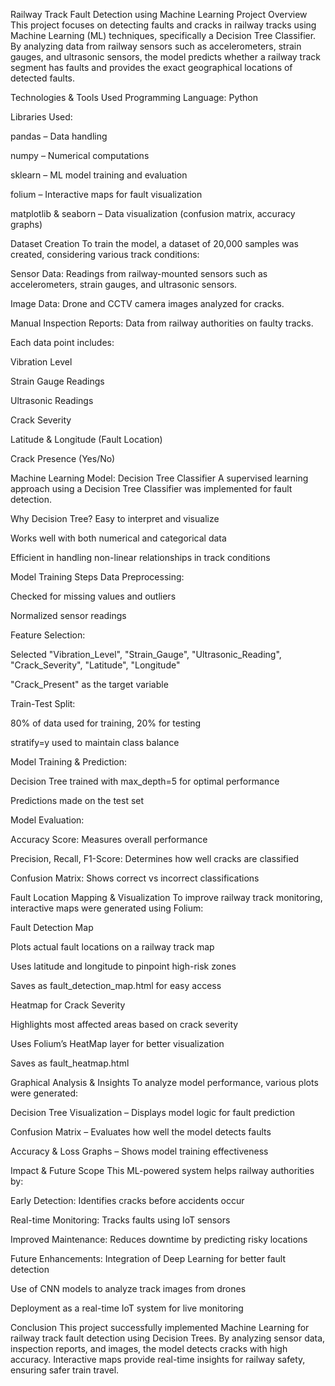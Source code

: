 Railway Track Fault Detection using Machine Learning
Project Overview
This project focuses on detecting faults and cracks in railway tracks using Machine Learning (ML) techniques, specifically a Decision Tree Classifier. By analyzing data from railway sensors such as accelerometers, strain gauges, and ultrasonic sensors, the model predicts whether a railway track segment has faults and provides the exact geographical locations of detected faults.

Technologies & Tools Used
Programming Language: Python

Libraries Used:

pandas – Data handling

numpy – Numerical computations

sklearn – ML model training and evaluation

folium – Interactive maps for fault visualization

matplotlib & seaborn – Data visualization (confusion matrix, accuracy graphs)

Dataset Creation
To train the model, a dataset of 20,000 samples was created, considering various track conditions:

Sensor Data: Readings from railway-mounted sensors such as accelerometers, strain gauges, and ultrasonic sensors.

Image Data: Drone and CCTV camera images analyzed for cracks.

Manual Inspection Reports: Data from railway authorities on faulty tracks.

Each data point includes:

Vibration Level

Strain Gauge Readings

Ultrasonic Readings

Crack Severity

Latitude & Longitude (Fault Location)

Crack Presence (Yes/No)

Machine Learning Model: Decision Tree Classifier
A supervised learning approach using a Decision Tree Classifier was implemented for fault detection.

Why Decision Tree?
Easy to interpret and visualize

Works well with both numerical and categorical data

Efficient in handling non-linear relationships in track conditions

Model Training Steps
Data Preprocessing:

Checked for missing values and outliers

Normalized sensor readings

Feature Selection:

Selected "Vibration_Level", "Strain_Gauge", "Ultrasonic_Reading", "Crack_Severity", "Latitude", "Longitude"

"Crack_Present" as the target variable

Train-Test Split:

80% of data used for training, 20% for testing

stratify=y used to maintain class balance

Model Training & Prediction:

Decision Tree trained with max_depth=5 for optimal performance

Predictions made on the test set

Model Evaluation:

Accuracy Score: Measures overall performance

Precision, Recall, F1-Score: Determines how well cracks are classified

Confusion Matrix: Shows correct vs incorrect classifications

Fault Location Mapping & Visualization
To improve railway track monitoring, interactive maps were generated using Folium:

Fault Detection Map

Plots actual fault locations on a railway track map

Uses latitude and longitude to pinpoint high-risk zones

Saves as fault_detection_map.html for easy access

Heatmap for Crack Severity

Highlights most affected areas based on crack severity

Uses Folium’s HeatMap layer for better visualization

Saves as fault_heatmap.html

Graphical Analysis & Insights
To analyze model performance, various plots were generated:

Decision Tree Visualization – Displays model logic for fault prediction

Confusion Matrix – Evaluates how well the model detects faults

Accuracy & Loss Graphs – Shows model training effectiveness

Impact & Future Scope
This ML-powered system helps railway authorities by:

Early Detection: Identifies cracks before accidents occur

Real-time Monitoring: Tracks faults using IoT sensors

Improved Maintenance: Reduces downtime by predicting risky locations

Future Enhancements:
Integration of Deep Learning for better fault detection

Use of CNN models to analyze track images from drones

Deployment as a real-time IoT system for live monitoring

Conclusion
This project successfully implemented Machine Learning for railway track fault detection using Decision Trees. By analyzing sensor data, inspection reports, and images, the model detects cracks with high accuracy. Interactive maps provide real-time insights for railway safety, ensuring safer train travel.
